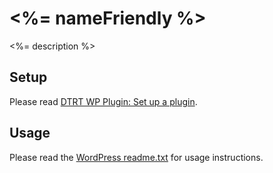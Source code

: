 # <%= nameFriendly %>

<%= description %>

## Setup

Please read [DTRT WP Plugin: Set up a plugin](https://github.com/dotherightthing/wpdtrt-plugin#set-up-a-plugin).

## Usage

Please read the [WordPress readme.txt](readme.txt) for usage instructions.
